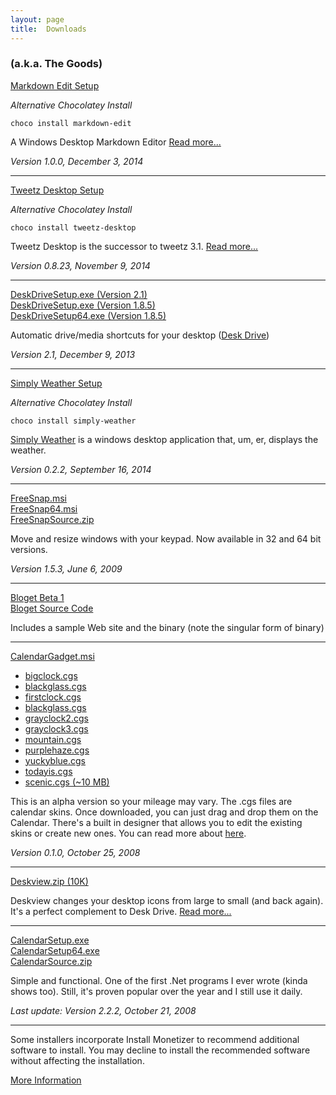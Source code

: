```yaml
---
layout: page  
title:  Downloads
---
```

### (a.k.a. The Goods)


[Markdown Edit Setup](/download?file=MarkdownEditSetup.exe)

*Alternative Chocolatey Install*

    choco install markdown-edit

A Windows Desktop Markdown Editor [Read more...](/markdownedit)

_Version 1.0.0, December 3, 2014_

--------------------------------------


[Tweetz Desktop Setup](/download?file=tweetzsetup.exe)

*Alternative Chocolatey Install*

    choco install tweetz-desktop
    
Tweetz Desktop is the successor to tweetz 3.1. [Read more...](/tweetz)

_Version 0.8.23, November 9, 2014_

--------------------------------------

[DeskDriveSetup.exe (Version 2.1)](/download?file=DeskDriveSetup.exe)  
[DeskDriveSetup.exe (Version 1.8.5)](/download?file=DeskDriveSetup185.exe)  
[DeskDriveSetup64.exe (Version 1.8.5)](/download?file=DeskDriveSetup64.exe)  

Automatic drive/media shortcuts for your desktop ([Desk Drive](/deskdrive))

_Version 2.1, December 9, 2013_

--------------------------------------

[Simply Weather Setup](/download?file=SimplyWeatherSetup.exe) 

*Alternative Chocolatey Install*

    choco install simply-weather

[Simply Weather](/simplyweather) is a windows desktop application that, um, er, displays the weather.
 
_Version 0.2.2, September 16, 2014_

--------------------------------------

[FreeSnap.msi](/download?file=FreeSnap.msi)  
[FreeSnap64.msi](/download?file=FreeSnap64.msi)  
[FreeSnapSource.zip](/download?file=FreeSnapSource.zip) 

Move and resize windows with your keypad. Now available in 32 and 64 bit versions.

_Version 1.5.3, June 6, 2009_

--------------------------------------

[Bloget Beta 1](/download?file=bloget.zip)  
[Bloget Source Code](/download?file=Bloget_Source_Beta_1.zip)

Includes a sample Web site and the binary (note the singular form of binary)

--------------------------------------

[CalendarGadget.msi](/download?file=CalendarGadget.msi)
- [bigclock.cgs](/download?file=cg/bigclock.cgs)  
- [blackglass.cgs](/download?file=cg/blackglass.cgs)  
- [firstclock.cgs](/download?file=cg/firstclock.cgs)  
- [blackglass.cgs](/download?file=cg/blackglass.cgs)  
- [grayclock2.cgs](/download?file=cg/grayclock2.cgs)  
- [grayclock3.cgs](/download?file=cg/grayclock3.cgs)  
- [mountain.cgs](/download?file=cg/mountain.cgs)  
- [purplehaze.cgs](/download?file=cg/purplehaze.cgs)  
- [yuckyblue.cgs](/download?file=cg/yuckyblue.cgs)  
- [todayis.cgs](/download?file=cg/todayis.cgs)  
- [scenic.cgs (~10 MB)](/download?file=cg/scenic.cgs)  

This is an alpha version so your mileage may vary. The .cgs files are calendar skins. Once downloaded, you can just drag and drop them on the Calendar.  There's a built in designer that allows you to edit the existing skins or create new ones. You can read more about [here](/2008/10/26/calendar-gadget-alpha-released).

_Version 0.1.0, October 25, 2008_

--------------------------------------

[Deskview.zip (10K)](/download?file=Deskview.zip)

Deskview changes your desktop icons from large to small (and back again). It's a perfect complement to Desk Drive.
[Read more...](/2008/08/13/deskview---changes-your-desktop-icons-from-large-to-small)

--------------------------------------

[CalendarSetup.exe](/download?file=CalendarSetup.exe)  
[CalendarSetup64.exe](/download?file=CalendarSetup64.exe)  
[CalendarSource.zip](/download?file=CalendarSource.zip)

Simple and functional. One of the first .Net programs I ever wrote (kinda shows too).
Still, it's proven popular over the year and I still use it daily.

_Last update: Version 2.2.2, October 21, 2008_

--------------------------------------

Some installers incorporate Install Monetizer to recommend additional software to install. 
You may decline to install the recommended software without affecting the installation. 

[More Information](/installmonetizer)